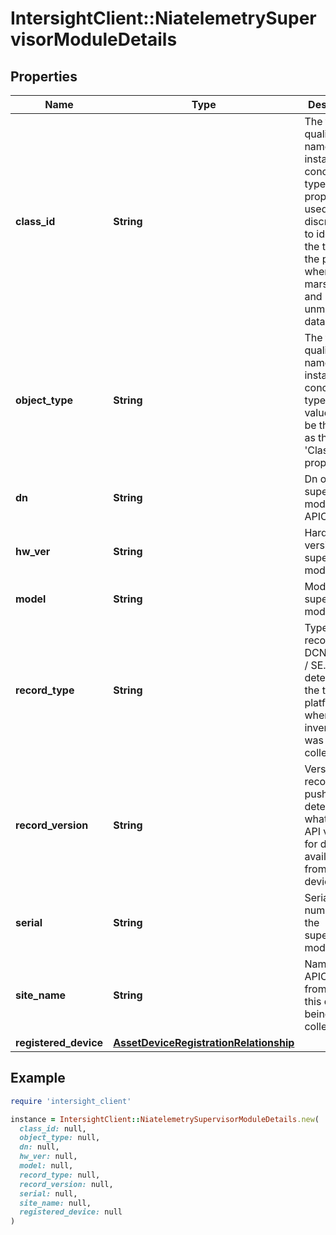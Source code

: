 # IntersightClient::NiatelemetrySupervisorModuleDetails

## Properties

| Name | Type | Description | Notes |
| ---- | ---- | ----------- | ----- |
| **class_id** | **String** | The fully-qualified name of the instantiated, concrete type. This property is used as a discriminator to identify the type of the payload when marshaling and unmarshaling data. | [default to &#39;niatelemetry.SupervisorModuleDetails&#39;] |
| **object_type** | **String** | The fully-qualified name of the instantiated, concrete type. The value should be the same as the &#39;ClassId&#39; property. | [default to &#39;niatelemetry.SupervisorModuleDetails&#39;] |
| **dn** | **String** | Dn of the supervisor module in APIC. | [optional] |
| **hw_ver** | **String** | Hardware version of supervisor module. | [optional] |
| **model** | **String** | Model of the supervisor module. | [optional] |
| **record_type** | **String** | Type of record DCNM / APIC / SE. This determines the type of platform where inventory was collected. | [optional] |
| **record_version** | **String** | Version of record being pushed. This determines what was the API version for data available from the device. | [optional] |
| **serial** | **String** | Serial number of the supervisor module. | [optional] |
| **site_name** | **String** | Name of the APIC site from which this data is being collected. | [optional] |
| **registered_device** | [**AssetDeviceRegistrationRelationship**](AssetDeviceRegistrationRelationship.md) |  | [optional] |

## Example

```ruby
require 'intersight_client'

instance = IntersightClient::NiatelemetrySupervisorModuleDetails.new(
  class_id: null,
  object_type: null,
  dn: null,
  hw_ver: null,
  model: null,
  record_type: null,
  record_version: null,
  serial: null,
  site_name: null,
  registered_device: null
)
```

